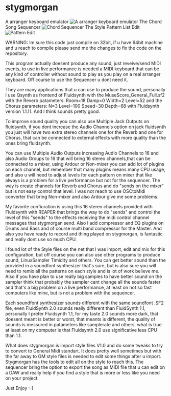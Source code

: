 # stygmorgan
A arranger keyboard emulator
![A arranger keyboard emulator](https://github.com/holborn2019/stygmorgan/blob/master/extra/sty.png)
The Chord Song Sequencer
![Chord Sequencer](https://github.com/holborn2019/stygmorgan/blob/master/extra/styseq.png)
The Style Pattern List Edit
![Pattern Edit](https://github.com/holborn2019/stygmorgan/blob/master/extra/styedt.png)

WARNING: Im sure this code just compile on 32bit, if u have 64bit machine and u reach to compile please send me the changes to fix the code on the repository.

This program actually doesent produce any sound, just reveive/send MIDI events, to use in live performance is needed a MIDI keyboard that can be any kind of controller without sound to play as you play on a real arranger keyboard. Off course to use the Sequencer u dont need it.

They are many applications that u can use to produce the sound, personally I use Qsynth as frontend of Fluidsynth with the MuseScore_General_Full.sf2 with the Reverb patameters: Room=18 Damp=0 Width=2 Level=52 and the Chorus parameters: N=3 Level=100 Speed=30 Depth=68 with Fluidsynth version 1.1.11. And I think sounds pretty good.

To improve sound quality you can also use Multiple Jack Outputs on fluidsynth, if you dont increase the Audio Channels option on jack fluidsynth you just will have two extra stereo channels one for the Reverb and one for Chorus, that can be connected to external effects with more quality than the ones bring fluidsynth. 

You can use Multiple Audio Outputs increasing Audio Channels to 16 and also Audio Groups to 16 that will bring 16 stereo channels,that can be connected to a mixer, using Ardour or Non-mixer you can add lot of plugins on each channel, but remember that many plugins means many CPU usage, and also u will need to adjust levels for each pattern on mixer that like always is a problem for a live performance but not for the sequencer. The way is create channels for Reverb and Chorus and do "sends on the mixer" but is not easy control that level. I was not reach to use OSCtoMidi converter that bring Non-mixer and also Ardour give me some problems.

My favorite confiuration is using this 16 stereo channels provided with Fluidsynth with REAPER that brings the way to do "sends" and control the level of this "sends" to the effects receiving the midi control channel messages that stygmorgan send. Also I add compressor and EQ plugins on Drums and Bass and of course multi band compressor for the Master. And also you have ready to record and thing played on stygmorgan, is fantastic and really dont use so much CPU. 

I found lot of the Style files on the net that I was import, edit and mix for this configuration, but off course you can also use other programs to produce sound, LinuxSampler Timidity and others. You can get better sound than the provided in a soundfont synthesizer that's sure, but is also sure you will need to remix all the patterns on each style and is lot of work believe me. Also if you have plan to use really big samples to have better sound on the sampler think that probably the sampler cant change all the sounds faster and that's a big problem on a live performance, at least on not so fast computers like mine, but is not a problem with the sequencer. 

Each soundfont synthesizer sounds different with the same soundfont .SF2 file, even FluidSynth 2.0 sounds really different than FluidSynth 1.1, personally I prefer Fluidsynth 1.1, for my taste 2.0 sounds more dark, that doesent meant is better or worst, that meants is different, the quality of sounds is messured in patameters like samplerate and others. what is true at least on my computer is that Fluidsynth 2.0 use significative less CPU than 1.1.

What does stygmorgan is import style files V1.0 and do some tweaks to try to convert to General Midi standart. It does pretty well sometimes but with the far away to GM style files is needed to edit some things after u import. Stygmorgan has the tools to edit all on the style to reach this.
The sequencer bring the option to export the song as MIDI file that u can edit on a DAW and really help if you find a style that is more or less like you need on your project.

Just Enjoy :-)
